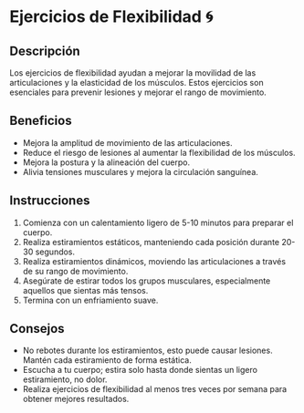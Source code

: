 # Ejercicios de Flexibilidad :cyclone:
## Descripción
Los ejercicios de flexibilidad ayudan a mejorar la movilidad de las articulaciones y la elasticidad de los músculos. Estos ejercicios son esenciales para prevenir lesiones y mejorar el rango de movimiento.

## Beneficios
- Mejora la amplitud de movimiento de las articulaciones.
- Reduce el riesgo de lesiones al aumentar la flexibilidad de los músculos.
- Mejora la postura y la alineación del cuerpo.
- Alivia tensiones musculares y mejora la circulación sanguínea.

## Instrucciones
1. Comienza con un calentamiento ligero de 5-10 minutos para preparar el cuerpo.
2. Realiza estiramientos estáticos, manteniendo cada posición durante 20-30 segundos.
3. Realiza estiramientos dinámicos, moviendo las articulaciones a través de su rango de movimiento.
4. Asegúrate de estirar todos los grupos musculares, especialmente aquellos que sientas más tensos.
5. Termina con un enfriamiento suave.

## Consejos
- No rebotes durante los estiramientos, esto puede causar lesiones. Mantén cada estiramiento de forma estática.
- Escucha a tu cuerpo; estira solo hasta donde sientas un ligero estiramiento, no dolor.
- Realiza ejercicios de flexibilidad al menos tres veces por semana para obtener mejores resultados.
